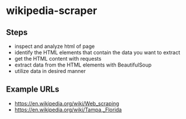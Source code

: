 # wikipedia-scraper

## Steps
- inspect and analyze html of page
- identify the HTML elements that contain the data you want to extract
- get the HTML content with requests
- extract data from the HTML elements with BeautifulSoup
- utilize data in desired manner 


## Example URLs
- https://en.wikipedia.org/wiki/Web_scraping
- https://en.wikipedia.org/wiki/Tampa,_Florida